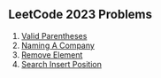 ## LeetCode 2023 Problems 
1.  [Valid Parentheses]( https://leetcode.com/problems/valid-parentheses/)
2.  [Naming A Company]( https://leetcode.com/problems/naming-a-company/)
3.  [Remove Element]( https://leetcode.com/problems/remove-element/description/?envType=study-plan-v2&envId=top-interview-150)
3.  [Search Insert Position]( https://leetcode.com/problems/search-insert-position/description/)